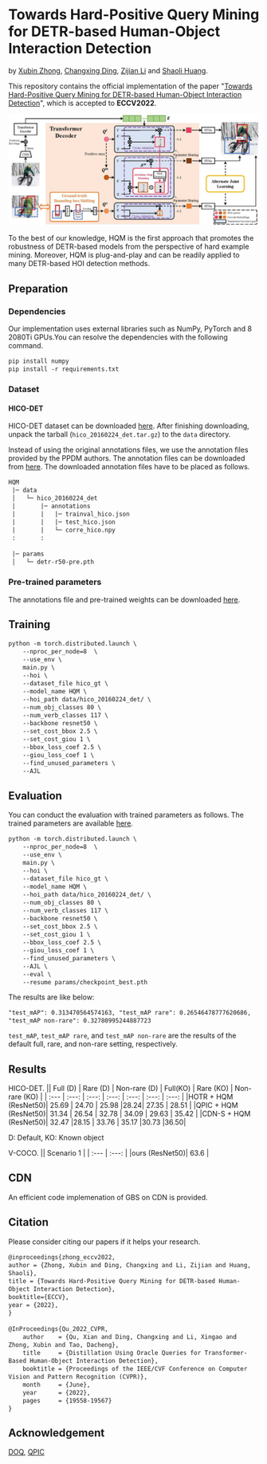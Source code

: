 # Towards Hard-Positive Query Mining for DETR-based Human-Object Interaction Detection
by [Xubin Zhong](https://scholar.google.com/citations?user=Y_ZvaccAAAAJ&hl=zh-CN&oi=sra), [Changxing Ding](https://scholar.google.com/citations?user=8Z8jplgAAAAJ&hl=zh-CN), [Zijian Li](https://github.com/ionicbond-lzj) and [Shaoli Huang](https://scholar.google.com/citations?user=o31BPFsAAAAJ&hl=zh-CN).

This repository contains the official implementation of the paper "[Towards Hard-Positive Query Mining for DETR-based Human-Object Interaction Detection](https://arxiv.org/pdf/2207.05293.pdf)", which is accepted to **ECCV2022**.

<div align="center">
  <img src=".github/overview.jpg" width="900px" />
</div>

To the best of our knowledge, HQM is the first approach that promotes the robustness of DETR-based models from the perspective of hard example mining. Moreover, HQM is plug-and-play and can be readily applied to many DETR-based HOI detection methods.

## Preparation

### Dependencies
Our implementation uses external libraries such as NumPy, PyTorch and 8 2080Ti GPUs.You can resolve the dependencies with the following command.
```
pip install numpy
pip install -r requirements.txt
```

### Dataset

#### HICO-DET
HICO-DET dataset can be downloaded [here](https://drive.google.com/open?id=1QZcJmGVlF9f4h-XLWe9Gkmnmj2z1gSnk). After finishing downloading, unpack the tarball (`hico_20160224_det.tar.gz`) to the `data` directory.

Instead of using the original annotations files, we use the annotation files provided by the PPDM authors. The annotation files can be downloaded from [here](https://drive.google.com/open?id=1WI-gsNLS-t0Kh8TVki1wXqc3y2Ow1f2R). The downloaded annotation files have to be placed as follows.
```
HQM
 |─ data
 │   └─ hico_20160224_det
 |       |─ annotations
 |       |   |─ trainval_hico.json
 |       |   |─ test_hico.json
 |       |   └─ corre_hico.npy
 :       :

 |─ params
 │   └─ detr-r50-pre.pth
```


### Pre-trained parameters
The annotations file and pre-trained weights can be downloaded [here](https://pan.baidu.com/s/1OjxQguPfLi6I3ff2n9j5pw?pwd=1111#list/path=%2FHQM).

## Training

```
python -m torch.distributed.launch \
    --nproc_per_node=8  \
    --use_env \
    main.py \
    --hoi \
    --dataset_file hico_gt \
    --model_name HQM \
    --hoi_path data/hico_20160224_det/ \
    --num_obj_classes 80 \
    --num_verb_classes 117 \
    --backbone resnet50 \
    --set_cost_bbox 2.5 \
    --set_cost_giou 1 \
    --bbox_loss_coef 2.5 \
    --giou_loss_coef 1 \
    --find_unused_parameters \
    --AJL 
```

## Evaluation
You can  conduct the evaluation with trained parameters as follows. The trained parameters are available [here](https://pan.baidu.com/s/1OjxQguPfLi6I3ff2n9j5pw?pwd=1111#list/path=%2FHQM).

```
python -m torch.distributed.launch \
    --nproc_per_node=8  \
    --use_env \
    main.py \
    --hoi \
    --dataset_file hico_gt \
    --model_name HQM \
    --hoi_path data/hico_20160224_det/ \
    --num_obj_classes 80 \
    --num_verb_classes 117 \
    --backbone resnet50 \
    --set_cost_bbox 2.5 \
    --set_cost_giou 1 \
    --bbox_loss_coef 2.5 \
    --giou_loss_coef 1 \
    --find_unused_parameters \
    --AJL \
    --eval \
    --resume params/checkpoint_best.pth
```

The results are like below:
```
"test_mAP": 0.313470564574163, "test_mAP rare": 0.26546478777620686, "test_mAP non-rare": 0.32780995244887723
```
`test_mAP`, `test_mAP rare`, and `test_mAP non-rare` are the results of the default full, rare, and non-rare setting, respectively.

## Results
HICO-DET.
|| Full (D) | Rare (D) | Non-rare (D) | Full(KO) | Rare (KO) | Non-rare (KO) |
| :--- | :---: | :---: | :---: | :---: | :---: | :---: |
|HOTR + HQM (ResNet50)| 25.69 | 24.70 | 25.98 |28.24| 27.35 | 28.51 |
|QPIC + HQM (ResNet50)| 31.34 | 26.54 | 32.78 | 34.09 | 29.63 | 35.42 |
|CDN-S + HQM (ResNet50)| 32.47 |28.15 | 33.76 | 35.17 |30.73 |36.50|

D: Default, KO: Known object

V-COCO.
|| Scenario 1 |
| :--- | :---: |
|ours (ResNet50)| 63.6 |

## CDN 
An efficient code implemenation of GBS on CDN is provided.

## Citation
Please consider citing our papers if it helps your research.
```
@inproceedings{zhong_eccv2022,
author = {Zhong, Xubin and Ding, Changxing and Li, Zijian and Huang, Shaoli},
title = {Towards Hard-Positive Query Mining for DETR-based Human-Object Interaction Detection},
booktitle={ECCV},
year = {2022},
}

@InProceedings{Qu_2022_CVPR,
    author    = {Qu, Xian and Ding, Changxing and Li, Xingao and Zhong, Xubin and Tao, Dacheng},
    title     = {Distillation Using Oracle Queries for Transformer-Based Human-Object Interaction Detection},
    booktitle = {Proceedings of the IEEE/CVF Conference on Computer Vision and Pattern Recognition (CVPR)},
    month     = {June},
    year      = {2022},
    pages     = {19558-19567}
}
```
## Acknowledgement
[DOQ](https://github.com/SherlockHolmes221/DOQ), [QPIC](https://github.com/hitachi-rd-cv/qpic) 
